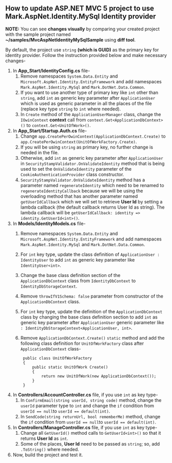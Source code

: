 ## How to update ASP.NET MVC 5 project to use Mark.AspNet.Identity.MySql Identity provider

**NOTE:** You can see **changes visually** by comparing your created project with the sample project named **~/samples/MvcAspNetIdentityMySqlSample** using **diff tool**.

By default, the project use `string` **(which is GUID)** as the primary key for identity provider. Follow the instruction provided below and make necessary changes-

1. In **App\_Start/IdentityConfig.cs** file-
    1. Remove namespaces `System.Data.Entity` and  `Microsoft.AspNet.Identity.EntityFramework` and add namespaces `Mark.AspNet.Identity.MySql` and `Mark.DotNet.Data.Common`.
    2. If you want to use another type of primary key like `int` other than `string`, add `int` as generic key parameter  after `ApplicationUser` which is used as generic parameter in all the places of the file (replace key type `string` to `int` where needed).
    3. In `Create` method of the `ApplicationUserManager` class, change the  `IOwinContext` **context** call from `context.Get<ApplicationDbContext>()` to `context.Get<UnitOfWork>()`.
2. In **App\_Start/Startup.Auth.cs** file-
    1. Change `app.CreatePerOwinContext(ApplicationDbContext.Create)` to `app.CreatePerOwinContext(UnitOfWorkFactory.Create)`.
    2. If you will be using `string` as primary key, no further change is needed in the file. 
    3. Otherwise, add `int` as generic key parameter  after `ApplicationUser` in `SecurityStampValidator.OnValidateIdentity` method that is being used to set the  `OnValidateIdentity` parameter of the `CookieAuthenticationProvider` class constructor.
    4. `SecurityStampValidator.OnValidateIdentity` method has a parameter named `regenerateIdentity` which need to be renamed to `regenerateIdentityCallback` because we will be using the overloading method that has another parameter named `getUserIdCallback` which we will set to retrieve **User Id** by setting a lambda callback (the default callback returns User Id as string). The lambda callback will be `getUserIdCallback: identity => identity.GetUserId<int>()`.
3. In **Models/IdentityModels.cs** file-
    1. Remove namespaces `System.Data.Entity` and  `Microsoft.AspNet.Identity.EntityFramework` and add namespaces `Mark.AspNet.Identity.MySql` and `Mark.DotNet.Data.Common`.
    2. For `int` key type, update the class definition of `ApplicationUser : IdentityUser` to add `int` as generic key parameter like  `IdentityUser<int>`.
    3. Change the base class definition section of the `ApplicationDbContext` class from `IdentityDbContext` to `IdentityDbStorageContext`.
    4. Remove `throwIfV1Schema: false` parameter from constructor of the `ApplicationDbContext` class.
    5. For `int` key type, update the definition of the `ApplicationDbContext` class by  changing the base class definition section to add `int` as generic key parameter after `ApplicationUser` generic parameter like `: IdentityDbStorageContext<ApplicationUser, int>`.
    6. Remove `ApplicationDbContext.Create()` `static` method and add the following class definition for `UnitOfWorkFactory` class after `ApplicationDbContext` class-
			
			public class UnitOfWorkFactory
			{
				public static UnitOfWork Create()
				{
					return new UnitOfWork(new ApplicationDbContext());
				}
			}
	
4. In **Controllers/AccountController.cs** file, if you use `int` as key type-
    1. In `ConfirmEmail(string userId, string code)` method, change the `userId` parameter type to `int` and change the `if` condition from `userId == null`to `userId == default(int)`.
    2. In `SendCode(string returnUrl, bool rememberMe)` method, change the `if` condition from `userId == null`to `userId == default(int)`.
5. In **Controllers/ManageController.cs** file, if you use `int` as key type-
    1. Change all `GetUserId()` method calls to `GetUserId<int>()` so that it returns **User Id** as `int`.
    2. Some of the places, **User Id** need to be passed as `string`; so, add `.ToString()` where needed.
6. Now, build the project and test it.
